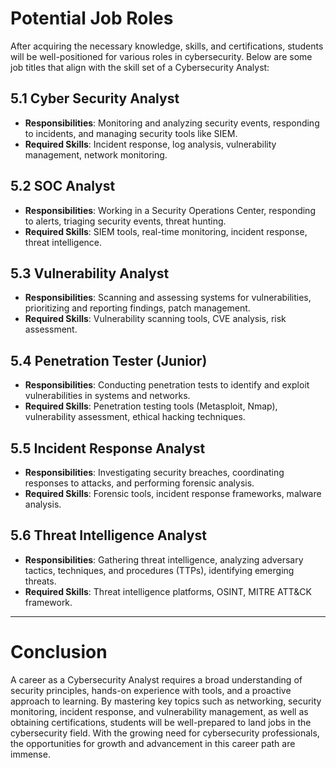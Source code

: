 
# Potential Job Roles

After acquiring the necessary knowledge, skills, and certifications, students will be well-positioned for various roles in cybersecurity. Below are some job titles that align with the skill set of a Cybersecurity Analyst:

## 5.1 Cyber Security Analyst
- **Responsibilities**: Monitoring and analyzing security events, responding to incidents, and managing security tools like SIEM.
- **Required Skills**: Incident response, log analysis, vulnerability management, network monitoring.

## 5.2 SOC Analyst
- **Responsibilities**: Working in a Security Operations Center, responding to alerts, triaging security events, threat hunting.
- **Required Skills**: SIEM tools, real-time monitoring, incident response, threat intelligence.

## 5.3 Vulnerability Analyst
- **Responsibilities**: Scanning and assessing systems for vulnerabilities, prioritizing and reporting findings, patch management.
- **Required Skills**: Vulnerability scanning tools, CVE analysis, risk assessment.

## 5.4 Penetration Tester (Junior)
- **Responsibilities**: Conducting penetration tests to identify and exploit vulnerabilities in systems and networks.
- **Required Skills**: Penetration testing tools (Metasploit, Nmap), vulnerability assessment, ethical hacking techniques.

## 5.5 Incident Response Analyst
- **Responsibilities**: Investigating security breaches, coordinating responses to attacks, and performing forensic analysis.
- **Required Skills**: Forensic tools, incident response frameworks, malware analysis.

## 5.6 Threat Intelligence Analyst
- **Responsibilities**: Gathering threat intelligence, analyzing adversary tactics, techniques, and procedures (TTPs), identifying emerging threats.
- **Required Skills**: Threat intelligence platforms, OSINT, MITRE ATT&CK framework.

---

# Conclusion

A career as a Cybersecurity Analyst requires a broad understanding of security principles, hands-on experience with tools, and a proactive approach to learning. By mastering key topics such as networking, security monitoring, incident response, and vulnerability management, as well as obtaining certifications, students will be well-prepared to land jobs in the cybersecurity field. With the growing need for cybersecurity professionals, the opportunities for growth and advancement in this career path are immense.
